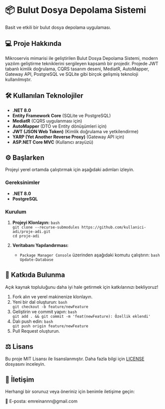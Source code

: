 <h1>📦 Bulut Dosya Depolama Sistemi</h1>

<p>Basit ve etkili bir bulut dosya depolama uygulaması.</p>

<h2>💻 Proje Hakkında</h2>

<p>Mikroservis mimarisi ile geliştirilen Bulut Dosya Depolama Sistemi, modern yazılım geliştirme tekniklerini sergileyen kapsamlı bir projedir. Projede JWT tabanlı kimlik doğrulama, CQRS tasarım deseni, MediatR, AutoMapper, Gateway API, PostgreSQL ve SQLite gibi birçok gelişmiş teknoloji kullanılmıştır.</p>

<h2>🛠️ Kullanılan Teknolojiler</h2>

<ul>
<li><strong>.NET 8.0</strong></li>
<li><strong>Entity Framework Core</strong> (SQLite ve PostgreSQL)</li>
<li><strong>MediatR</strong> (CQRS uygulanması için)</li>
<li><strong>AutoMapper</strong> (DTO ve Entity dönüşümleri için)</li>
<li><strong>JWT (JSON Web Token)</strong> (Kimlik doğrulama ve yetkilendirme)</li>
<li><strong>YARP (Yet Another Reverse Proxy)</strong> (Gateway API için)</li>
<li><strong>ASP.NET Core MVC</strong> (Kullanıcı arayüzü)</li>
</ul>

<h2>⚙️ Başlarken</h2>

<p>Projeyi yerel ortamda çalıştırmak için aşağıdaki adımları izleyin.</p>

<h3>Gereksinimler</h3>

<ul>
<li><strong>.NET 8.0</strong></li>
<li><strong>PostgreSQL</strong></li>
</ul>

<h3>Kurulum</h3>

<ol>
<li><p><strong>Projeyi Klonlayın:</strong>
<code>bash
git clone --recurse-submodules https://github.com/kullanici-adi/proje-adi.git
cd proje-adi
</code></p></li>
<li><p><strong>Veritabanı Yapılandırması:</strong></p>

<ul>
<li><code>Package Manager Console</code> üzerinden aşağıdaki komutu çalıştırın:
<code>bash
Update-Database
</code></li>
</ul></li>
</ol>

<h2>🤝 Katkıda Bulunma</h2>

<p>Açık kaynak topluluğunu daha iyi hale getirmek için katkılarınızı bekliyoruz!</p>

<ol>
<li>Fork alın ve yerel makinenize klonlayın.</li>
<li>Yeni bir dal oluşturun:
<code>bash
git checkout -b feature/newFeature
</code></li>
<li>Geliştirin ve commit yapın:
<code>bash
git add . &amp;&amp; git commit -m 'feat(newFeature): Özellik eklendi'
</code></li>
<li>Dalı push edin:
<code>bash
git push origin feature/newFeature
</code></li>
<li>Pull Request oluşturun.</li>
</ol>

<h2>⚖️ Lisans</h2>

<p>Bu proje MIT Lisansı ile lisanslanmıştır. Daha fazla bilgi için <a href="LICENSE">LICENSE</a> dosyasını inceleyin.</p>

<h2>📧 İletişim</h2>

<p>Herhangi bir sorunuz veya öneriniz için benimle iletişime geçin:</p>

<p>📩 E-posta: emreinannn@gmail.com</p>

